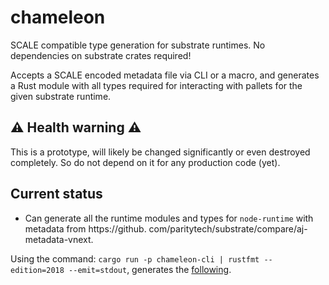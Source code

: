 # chameleon

SCALE compatible type generation for substrate runtimes. No dependencies on substrate crates required!

Accepts a SCALE encoded metadata file via CLI or a macro, and generates a Rust module with all types required for
interacting with pallets for the given substrate runtime.

## :warning: Health warning :warning:

This is a prototype, will likely be changed significantly or even destroyed completely. So do not depend
on it for any production code (yet).

## Current status

- Can generate all the runtime modules and types for `node-runtime` with metadata from https://github.
  com/paritytech/substrate/compare/aj-metadata-vnext.

Using the command: `cargo run -p chameleon-cli | rustfmt --edition=2018 --emit=stdout`, generates the [following](./default_node_runtime_types.rs).
